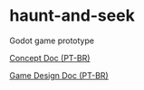 # haunt-and-seek
Godot game prototype


[Concept Doc (PT-BR)](https://docs.google.com/document/d/e/2PACX-1vTLDbx-1RArYN4V6t7QkfEEoqJzhOBg0uiB1sy_XTAK_8L7DL6hiQXP1FK30ZmQuLq7dQECuc7XLB70/pub)

[Game Design Doc (PT-BR)](https://docs.google.com/document/d/e/2PACX-1vQmianNmcuGFZOVzrAUmFl-WNta0EPrU-BPkXRgL9XXYPrgzK1097l9kJ8ImAkLo7IPasahds6nBP27/pub)
